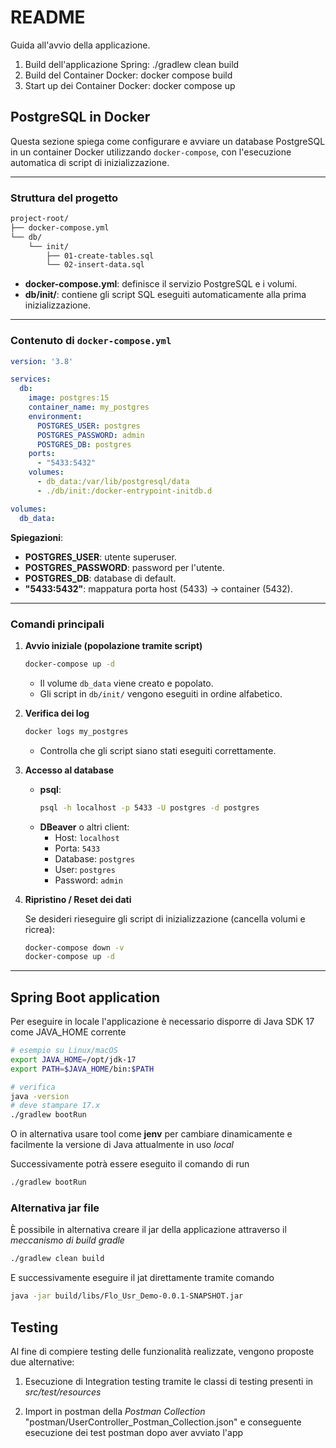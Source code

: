 # README

Guida all'avvio della applicazione.
1. Build dell'applicazione Spring: ./gradlew clean build
2. Build del Container Docker: docker compose build
3. Start up dei Container Docker: docker compose up

## PostgreSQL in Docker

Questa sezione spiega come configurare e avviare un database PostgreSQL in un container Docker utilizzando `docker-compose`, con l'esecuzione automatica di script di inizializzazione.

---

### Struttura del progetto

```bash
project-root/
├── docker-compose.yml
└── db/
    └── init/
        ├── 01-create-tables.sql
        └── 02-insert-data.sql
```

- **docker-compose.yml**: definisce il servizio PostgreSQL e i volumi.
- **db/init/**: contiene gli script SQL eseguiti automaticamente alla prima inizializzazione.

---

### Contenuto di `docker-compose.yml`

```yaml
version: '3.8'

services:
  db:
    image: postgres:15
    container_name: my_postgres
    environment:
      POSTGRES_USER: postgres
      POSTGRES_PASSWORD: admin
      POSTGRES_DB: postgres
    ports:
      - "5433:5432"
    volumes:
      - db_data:/var/lib/postgresql/data
      - ./db/init:/docker-entrypoint-initdb.d

volumes:
  db_data:
```

**Spiegazioni**:
- **POSTGRES_USER**: utente superuser.
- **POSTGRES_PASSWORD**: password per l'utente.
- **POSTGRES_DB**: database di default.
- **"5433:5432"**: mappatura porta host (5433) → container (5432).

---

### Comandi principali

1. **Avvio iniziale (popolazione tramite script)**
   ```bash
   docker-compose up -d
   ```
    - Il volume `db_data` viene creato e popolato.
    - Gli script in `db/init/` vengono eseguiti in ordine alfabetico.

2. **Verifica dei log**
   ```bash
   docker logs my_postgres
   ```
    - Controlla che gli script siano stati eseguiti correttamente.

3. **Accesso al database**
    - **psql**:
      ```bash
      psql -h localhost -p 5433 -U postgres -d postgres
      ```
    - **DBeaver** o altri client:
        - Host: `localhost`
        - Porta: `5433`
        - Database: `postgres`
        - User: `postgres`
        - Password: `admin`

4. **Ripristino / Reset dei dati**

   Se desideri rieseguire gli script di inizializzazione (cancella volumi e ricrea):
   ```bash
   docker-compose down -v
   docker-compose up -d
   ```
---

## Spring Boot application

Per eseguire in locale l'applicazione è necessario disporre di Java SDK 17 come JAVA_HOME corrente

```bash
# esempio su Linux/macOS
export JAVA_HOME=/opt/jdk-17
export PATH=$JAVA_HOME/bin:$PATH

# verifica
java -version
# deve stampare 17.x
./gradlew bootRun
```
O in alternativa usare tool come **jenv** per cambiare dinamicamente e facilmente la versione di Java attualmente in uso _local_

Successivamente potrà essere eseguito il comando di run

```bash
./gradlew bootRun
```

### Alternativa jar file

È possibile in alternativa creare il jar della applicazione attraverso il _meccanismo di build gradle_

```bash
./gradlew clean build
```
E successivamente eseguire il jat direttamente tramite comando

```bash
java -jar build/libs/Flo_Usr_Demo-0.0.1-SNAPSHOT.jar
```

## Testing

Al fine di compiere testing delle funzionalità realizzate, vengono proposte due alternative:

1. Esecuzione di Integration testing tramite le classi di testing presenti in _src/test/resources_

2. Import in postman della _Postman Collection_ "postman/UserController_Postman_Collection.json" e conseguente esecuzione dei test postman dopo aver avviato l'app

